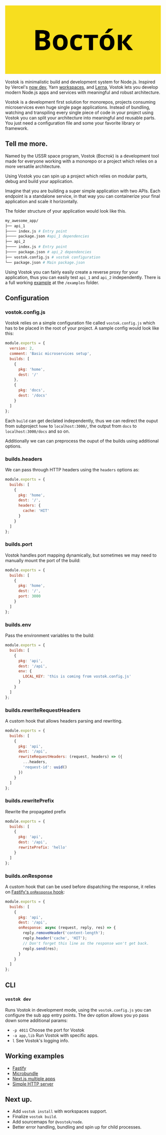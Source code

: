 ![vostok](./assets/vostok.jpg)

Vostok is minimalistic build and development system for Node.js. Inspired by Vercel's [now dev](https://zeit.co/docs/now-cli#commands/dev), Yarn [workspaces](https://classic.yarnpkg.com/en/docs/workspaces/), and [Lerna](https://github.com/lerna/lerna), Vostok lets you develop modern Node.js apps and services with meaningful and robust architecture.

Vostok is a development first solution for monorepos, projects consuming microservices even huge single page applications. Instead of bundling, watching and transpiling every single piece of code in your project using Vostok you can split your architecture into meaningful and reusable parts. You just need a configuration file and some your favorite library or framework.

## Tell me more.

Named by the USSR space program, Vostok (Восто́к) is a development tool made for everyone working with a monorepo or a project which relies on a more versatile architecture.

Using Vostok you can spin up a project which relies on modular parts, debug and build your application.

Imagine that you are building a super simple application with two APIs. Each endpoint is a standalone service, in that way you can containerize your final application and scale it horizontally.

The folder structure of your application would look like this.

```bash
my_awesome_app/
├── api_1
├──── index.js # Entry point
├──── package.json #api_1 dependencies
├── api_2
├──── index.js # Entry point
├──── package.json # api_2 dependencies
├── vostok.config.js # vostok configuration
└── package.json # Main package.json
```

Using Vostok you can fairly easily create a reverse proxy for your application, thus you can easily test `api_1` and `api_2` independently. There is a full working [example](./examples/simple-server) at the `/examples` folder.

## Configuration

### vostok.config.js

Vostok relies on a simple configuration file called `vostok.config.js` which has to be placed in the root of your project. A sample config would look like this:

```js
module.exports = {
  version: 2,
  comment: 'Basic microservices setup',
  builds: [
    {
      pkg: 'home',
      dest: '/'
    },
    {
      pkg: 'docs',
      dest: '/docs'
    }
  ]
};
```

Each `build` can get declated independently, thus we can redirect the ouput from subproject `home` to `localhost:3000/`, the output from `docs` to `localhost:3000/docs` and so on.

Additionally we can can preprocess the ouput of the builds using additional options.

### builds.headers

We can pass through HTTP headers using the `headers` options as:

```js
module.exports = {
  builds: [
    {
      pkg: 'home',
      dest: '/',
      headers: {
        cache: 'HIT'
      }
    }
  ]
};
```

### builds.port

Vostok handles port mapping dynamically, but sometimes we may need to manually mount the port of the build:

```js
module.exports = {
  builds: [
    {
      pkg: 'home',
      dest: '/',
      port: 3000
    }
  ]
};
```

### builds.env

Pass the environment variables to the build:

```js
module.exports = {
  builds: [
    {
      pkg: 'api',
      dest: '/api',
      env: {
        LOCAL_KEY: 'this is coming from vostok.config.js'
      }
    }
  ]
};
```

### builds.rewriteRequestHeaders

A custom hook that allows headers parsing and rewriting.

```js
module.exports = {
  builds: [
    {
      pkg: 'api',
      dest: '/api',
      rewriteRequestHeaders: (request, headers) => ({
        ...headers,
        'request-id': uuid()
      })
    }
  ]
};
```

### builds.rewritePrefix

Rewrite the propagated prefix

```js
module.exports = {
  builds: [
    {
      pkg: 'api',
      dest: '/api',
      rewritePrefix: 'hello'
    }
  ]
};
```

### builds.onResponse

A custom hook that can be used before dispatching the response, it relies on [Fastify's `onResponse` hook](https://github.com/fastify/fastify-reply-from#onresponserequest-reply-res):

```js
module.exports = {
  builds: [
    {
      pkg: 'api',
      dest: '/api',
      onResponse: async (request, reply, res) => {
        reply.removeHeader('content-length');
        reply.header('cache', 'HIT');
        // Don't forget this line as the response won't get back.
        reply.send(res);
      }
    }
  ]
};
```

## CLI

### `vostok dev`

Runs Vostok in development mode, using the `vostok.config.js` you can configure the sub app entry points.
The dev option allows you yo pass down some additional params:

- `-p 4011` Choose the port for Vostok
- `-a app,lib` Run Vostok with specific apps.
- `l` See Vostok's logging info.

## Working examples

- [Fastify](/examples/fastify)
- [Microbundle](/examples/microbundle)
- [Next.js multiple apps](/examples/nextjs)
- [Simple HTTP server](/examples/simple-server)

## Next up.

- Add `vostok install` with workspaces support.
- Finalize `vostok build`.
- Add sourcemaps for `@vostok/node`.
- Better error handling, bundling and spin up for child processes.
